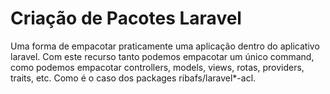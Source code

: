# Criação de Pacotes Laravel

Uma forma de empacotar praticamente uma aplicação dentro do aplicativo laravel. Com este recurso tanto podemos empacotar um único command, como podemos empacotar controllers, models, views, rotas, providers, traits, etc. Como é o caso dos packages ribafs/laravel*-acl.


